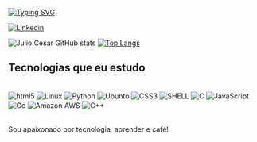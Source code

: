 [![Typing SVG](https://readme-typing-svg.demolab.com?font=Fira+Code&weight=700&pause=1000&color=209652&random=false&width=435&lines=Ol%C3%A1%2C+eu+sou+o+Julio+Cesar!+%F0%9F%96%96;Eu+sou+Estudante+de+ADS;Estudante+de+Redes+de+Computadores;Eu+sou+Analista+de+Suporte;Eu+sou+DevOps+Jr;Eu+sou+Desenvolvedor+Full+Stack)](https://git.io/typing-svg)

[![Linkedin](https://img.shields.io/badge/LinkedIn-0077B5?style=for-the-badge&logo=linkedin&logoColor=white)][def]

[def]: https://www.linkedin.com/in/juliocesar-devop/

![Julio Cesar GitHub stats](https://github-readme-stats.vercel.app/api?username=jcsalerno&show_icons=true&theme=dark)  [![Top Langs](https://github-readme-stats.vercel.app/api/top-langs/?username=jcsalerno)](https://github.com/anuraghazra/github-readme-stats)


## Tecnologias que eu estudo

<div style="display: inline_block"><br/>
<img  align="center" alt="html5" src="https://img.shields.io/badge/HTML5-E34F26?style=for-the-badge&logo=html5&logoColor=white"/>
<img  align="center" alt="Linux" src="https://img.shields.io/badge/Linux-FCC624?style=for-the-badge&logo=linux&logoColor=black"/>
<img  align="center" alt="Python" src="https://img.shields.io/badge/Python-14354C?style=for-the-badge&logo=python&logoColor=white"/>
<img  align="center" alt="Ubunto" src="https://img.shields.io/badge/Ubuntu-E95420?style=for-the-badge&logo=ubuntu&logoColor=white"/>
<img  align="center" alt="CSS3" src="https://img.shields.io/badge/CSS3-1572B6?style=for-the-badge&logo=css3&logoColor=white"/>
<img  align="center" alt="SHELL" src="https://img.shields.io/badge/Shell_Script-121011?style=for-the-badge&logo=gnu-bash&logoColor=white"/>

<img  align="center" alt="C" src="https://img.shields.io/badge/C-00599C?style=for-the-badge&logo=c&logoColor=white"/>
<img  align="center" alt="JavaScript" src="https://img.shields.io/badge/JavaScript-F7DF1E?style=for-the-badge&logo=javascript&logoColor=black"/>
<img  align="center" alt="Go" src="https://img.shields.io/badge/Go-00ADD8?style=for-the-badge&logo=go&logoColor=white"/>
<img  align="center" alt="Amazon AWS" src="https://img.shields.io/badge/Amazon_AWS-FF9900?style=for-the-badge&logo=amazonaws&logoColor=white"/>
<img  align="center" alt="C++" src="https://img.shields.io/badge/C%2B%2B-00599C?style=for-the-badge&logo=c%2B%2B&logoColor=white"/>
</div><br>

Sou apaixonado por tecnologia, aprender e café! 
